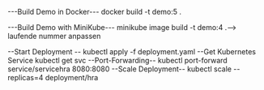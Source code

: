 ---Build Demo in Docker---
docker build -t demo:5 .

---Build Demo with MiniKube---
minikube image build -t demo:4 .--> laufende nummer anpassen

--Start Deployment -- 
kubectl apply -f deployment.yaml
--Get Kubernetes Service
kubectl get svc
--Port-Forwarding--
kubectl port-forward service/servicehra 8080:8080
--Scale Deployment--
kubectl scale --replicas=4 deployment/hra

